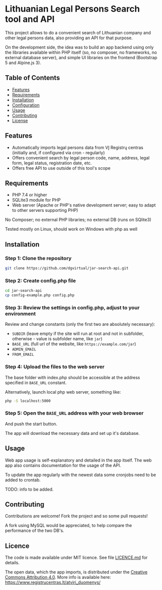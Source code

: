# Lithuanian Legal Persons Search tool and API

This project allows to do a convenient search of Lithuanian company and other legal persons data, also providing an API for that purpose. 

On the development side, the idea was to build an app backend using only the libraries available within PHP itself (so, no composer, no frameworks, no external database server), and simple UI libraries on the frontend (Bootstrap 5 and Alpine.js 3).

## Table of Contents

- [Features](#features)
- [Requirements](#requirements)
- [Installation](#installation)
- [Configuration](#configuration)
- [Usage](#usage)
- [Contributing](#contributing)
- [License](#license)

## Features

- Automatically imports legal persons data from VĮ Registrų centras (initially and, if configured via cron - regularly)
- Offers convenient search by legal person code, name, address, legal form, legal status, registration date, etc.
- Offers free API to use outside of this tool's scope 

## Requirements

- PHP 7.4 or higher
- SQLite3 module for PHP
- Web server (Apache or PHP's native development server; easy to adapt to other servers supporting PHP)

No Composer; no external PHP libraries; no external DB (runs on SQlite3)

Tested mostly on Linux, should work on Windows with php as well

## Installation

### Step 1: Clone the repository

```bash
git clone https://github.com/dgvirtual/jar-search-api.git
```

### Step 2: Create config.php file

```bash
cd jar-search-api
cp config-example.php config.php
```

### Step 3: Review the settings in config.php, adjust to your environment

Review and change constants (only the first two are absolutely necessary):
  * `SUBDIR` (leave empty if the site will run at root and not in subfolder, otherwise - value is subfolder name, like `jar`)
  * `BASE_URL` (full url of the website, like `https://example.com/jar`)
  * `ADMIN_EMAIL`
  * `FROM_EMAIL`

### Step 4: Upload the files to the web server 

The base folder with index.php should be accessible at the address specified in `BASE_URL` 
constant. 

Alternatively, launch local php web server, something like: 

```bash 
php -S localhost:5000
```

### Step 5: Open the `BASE_URL` address with your web browser

And push the start button. 

The app will download the necessary data and set up it's database. 

## Usage

Web app usage is self-explanatory and detailed in the app itself. The web app also contains documentation for the usage of the API.

To update the app regularly with the newest data some cronjobs need to be added to crontab. 

TODO: info to be added.

## Contributing

Contributions are welcome! Fork the project and so some pull requests!

A fork using MySQL would be appreciated, to help compare the performance of the two DB's.

## Licence

The code is made available under MIT licence. See file [LICENCE.md](LICENCE.md) for details.

The open data, which the app imports, is distributed under the [Creative Commons Attribution 4.0](https://creativecommons.org/licenses/by/4.0/deed.lt). More info is available here: https://www.registrucentras.lt/atviri_duomenys/



